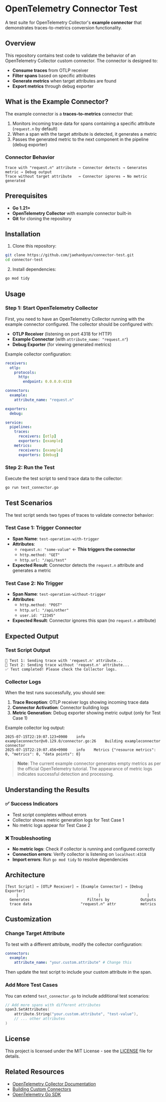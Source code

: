 # OpenTelemetry Connector Test

A test suite for OpenTelemetry Collector's **example connector** that demonstrates traces-to-metrics conversion functionality.

## Overview

This repository contains test code to validate the behavior of an OpenTelemetry Collector custom connector. The connector is designed to:

- **Consume traces** from OTLP receiver
- **Filter spans** based on specific attributes
- **Generate metrics** when target attributes are found
- **Export metrics** through debug exporter

## What is the Example Connector?

The example connector is a **traces-to-metrics** connector that:

1. Monitors incoming trace data for spans containing a specific attribute (`request.n` by default)
2. When a span with the target attribute is detected, it generates a metric
3. Passes the generated metric to the next component in the pipeline (debug exporter)

### Connector Behavior

```
Trace with "request.n" attribute → Connector detects → Generates metric → Debug output
Trace without target attribute   → Connector ignores → No metric generated
```

## Prerequisites

- **Go 1.21+**
- **OpenTelemetry Collector** with example connector built-in
- **Git** for cloning the repository

## Installation

1. Clone this repository:

```bash
git clone https://github.com/jaehanbyun/connector-test.git
cd connector-test
```

2. Install dependencies:

```bash
go mod tidy
```

## Usage

### Step 1: Start OpenTelemetry Collector

First, you need to have an OpenTelemetry Collector running with the example connector configured. The collector should be configured with:

- **OTLP Receiver** (listening on port 4318 for HTTP)
- **Example Connector** (with `attribute_name: "request.n"`)
- **Debug Exporter** (for viewing generated metrics)

Example collector configuration:

```yaml
receivers:
  otlp:
    protocols:
      http:
        endpoint: 0.0.0.0:4318

connectors:
  example:
    attribute_name: "request.n"

exporters:
  debug:

service:
  pipelines:
    traces:
      receivers: [otlp]
      exporters: [example]
    metrics:
      receivers: [example]
      exporters: [debug]
```

### Step 2: Run the Test

Execute the test script to send trace data to the collector:

```bash
go run test_connector.go
```

## Test Scenarios

The test script sends two types of traces to validate connector behavior:

### Test Case 1: Trigger Connector

- **Span Name**: `test-operation-with-trigger`
- **Attributes**:
  - `request.n: "some-value"` ← **This triggers the connector**
  - `http.method: "GET"`
  - `http.url: "/api/test"`
- **Expected Result**: Connector detects the `request.n` attribute and generates a metric

### Test Case 2: No Trigger

- **Span Name**: `test-operation-without-trigger`
- **Attributes**:
  - `http.method: "POST"`
  - `http.url: "/api/other"`
  - `user.id: "12345"`
- **Expected Result**: Connector ignores this span (no `request.n` attribute)

## Expected Output

### Test Script Output

```
🧪 Test 1: Sending trace with 'request.n' attribute...
🧪 Test 2: Sending trace without 'request.n' attribute...
✅ Test completed! Please check the Collector logs.
```

### Collector Logs

When the test runs successfully, you should see:

1. **Trace Reception**: OTLP receiver logs showing incoming trace data
2. **Connector Activation**: Connector building logs
3. **Metric Generation**: Debug exporter showing metric output (only for Test Case 1)

Example collector log output:

```
2025-07-15T22:19:07.123+0900    info    exampleconnector@v0.129.0/connector.go:26    Building exampleconnector connector
2025-07-15T22:19:07.456+0900    info    Metrics {"resource metrics": 0, "metrics": 0, "data points": 0}
```

> **Note**: The current example connector generates empty metrics as per the official OpenTelemetry tutorial. The appearance of metric logs indicates successful detection and processing.

## Understanding the Results

### ✅ Success Indicators

- Test script completes without errors
- Collector shows metric generation logs for Test Case 1
- No metric logs appear for Test Case 2

### ❌ Troubleshooting

- **No metric logs**: Check if collector is running and configured correctly
- **Connection errors**: Verify collector is listening on `localhost:4318`
- **Import errors**: Run `go mod tidy` to resolve dependencies

## Architecture

```
[Test Script] → [OTLP Receiver] → [Example Connector] → [Debug Exporter]
     |                                    |                     |
  Generates                          Filters by              Outputs
  trace data                      "request.n" attr           metrics
```

## Customization

### Change Target Attribute

To test with a different attribute, modify the collector configuration:

```yaml
connectors:
  example:
    attribute_name: "your.custom.attribute" # Change this
```

Then update the test script to include your custom attribute in the span.

### Add More Test Cases

You can extend `test_connector.go` to include additional test scenarios:

```go
// Add more spans with different attributes
span3.SetAttributes(
    attribute.String("your.custom.attribute", "test-value"),
    // ... other attributes
)
```

## License

This project is licensed under the MIT License - see the [LICENSE](LICENSE) file for details.

## Related Resources

- [OpenTelemetry Collector Documentation](https://opentelemetry.io/docs/collector/)
- [Building Custom Connectors](https://opentelemetry.io/docs/collector/building/connector/)
- [OpenTelemetry Go SDK](https://opentelemetry.io/docs/languages/go/)

